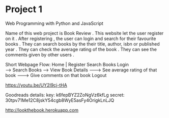 # Project 1

Web Programming with Python and JavaScript

Name of this web project is Book Review .
This website let the user register on it . After registering , the user can login and search for their favourite books . 
They can search books by the their title, author, isbn or published year .
They can check the average rating of the book .
They can see the comments given by other users .

Short Webpage Flow:
Home
	|
	Register
	Search Books
	Login	
		--> Search Books --> View Book Details 
								---> See average rating of that book
								---> Give comments on that book
	Logout

https://youtu.be/UY2I9cj-tHA

Goodreads details:
key: k6fepBYZ2ZoNgVz6kfLg
secret: 30tpv71Me12C8jskY54cgb8WyE5asFy4OrigkLnLJQ

http://lookthebook.herokuapp.com
